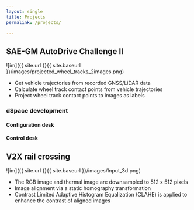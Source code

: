 ```yaml
---
layout: single
title: Projects
permalink: /projects/

---
```


## SAE-GM AutoDrive Challenge II
![im]({{ site.url }}{{ site.baseurl }}/images/projected_wheel_tracks_2images.png)
  * Get vehicle trajectories from recorded GNSS/LiDAR data
  * Calculate wheel track contact points from vehicle trajectories
  * Project wheel track contact points to images as labels

### dSpace development

#### Configuration desk

#### Control desk

## V2X rail crossing 
![im]({{ site.url }}{{ site.baseurl }}/images/Input_3d.png)
  * The RGB image and thermal image are downsampled to 512 x 512 pixels
  * Image alignment via a static homography transformation
  * Contrast Limited Adaptive Histogram Equalization (CLAHE) is applied to enhance the contrast of aligned images



